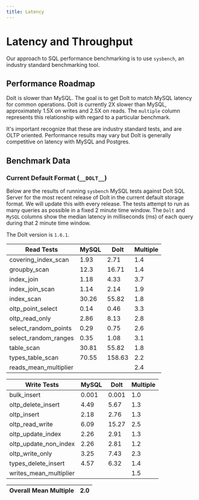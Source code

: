 ```yaml
---
title: Latency
---
```


# Latency and Throughput

Our approach to SQL performance benchmarking is to use `sysbench`, an
industry standard benchmarking tool.

## Performance Roadmap

Dolt is slower than MySQL. The goal is to get Dolt to match 
MySQL latency for common operations. Dolt is currently 2X slower 
than MySQL, approximately 1.5X on writes and 2.5X on reads. The 
`multiple` column represents this relationship with regard to a 
particular benchmark.

It's important recognize that these are industry standard tests, and
are OLTP oriented. Performance results may vary but Dolt is 
generally competitive on latency with MySQL and Postgres.

## Benchmark Data

### Current Default Format (`__DOLT__`)

Below are the results of running `sysbench` MySQL tests against Dolt
SQL Server for the most recent release of Dolt in the current default 
storage format. We will update this with every release. The tests 
attempt to run as many queries as possible in a fixed 2 minute time 
window. The `Dolt` and `MySQL` columns show the median latency in 
milliseconds (ms) of each query during that 2 minute time window.

The Dolt version is `1.6.1`.

<!-- START___DOLT___LATENCY_RESULTS_TABLE -->
|       Read Tests        | MySQL |  Dolt  | Multiple |
|-------------------------|-------|--------|----------|
| covering\_index\_scan   |  1.93 |   2.71 |      1.4 |
| groupby\_scan           |  12.3 |  16.71 |      1.4 |
| index\_join             |  1.18 |   4.33 |      3.7 |
| index\_join\_scan       |  1.14 |   2.14 |      1.9 |
| index\_scan             | 30.26 |  55.82 |      1.8 |
| oltp\_point\_select     |  0.14 |   0.46 |      3.3 |
| oltp\_read\_only        |  2.86 |   8.13 |      2.8 |
| select\_random\_points  |  0.29 |   0.75 |      2.6 |
| select\_random\_ranges  |  0.35 |   1.08 |      3.1 |
| table\_scan             | 30.81 |  55.82 |      1.8 |
| types\_table\_scan      | 70.55 | 158.63 |      2.2 |
| reads\_mean\_multiplier |       |        |      2.4 |

|       Write Tests        | MySQL | Dolt  | Multiple |
|--------------------------|-------|-------|----------|
| bulk\_insert             | 0.001 | 0.001 |      1.0 |
| oltp\_delete\_insert     |  4.49 |  5.67 |      1.3 |
| oltp\_insert             |  2.18 |  2.76 |      1.3 |
| oltp\_read\_write        |  6.09 | 15.27 |      2.5 |
| oltp\_update\_index      |  2.26 |  2.91 |      1.3 |
| oltp\_update\_non\_index |  2.26 |  2.81 |      1.2 |
| oltp\_write\_only        |  3.25 |  7.43 |      2.3 |
| types\_delete\_insert    |  4.57 |  6.32 |      1.4 |
| writes\_mean\_multiplier |       |       |      1.5 |

| Overall Mean Multiple | 2.0 |
|-----------------------|-----|
<!-- END___DOLT___LATENCY_RESULTS_TABLE -->
<br/>
